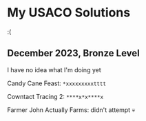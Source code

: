 # My USACO Solutions
:(
## December 2023, Bronze Level
I have no idea what I'm doing yet

Candy Cane Feast: `*xxxxxxxxxtttt`

Cowntact Tracing 2: `****x*x****x`

Farmer John Actually Farms: didn't attempt 💀
